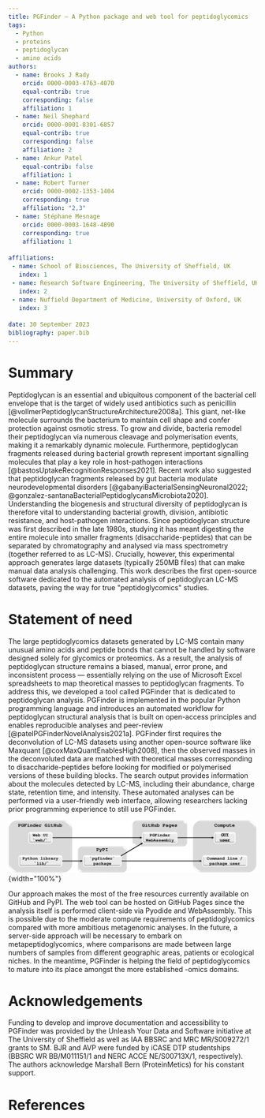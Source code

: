 ```yaml
---
title: PGFinder — A Python package and web tool for peptidoglycomics
tags:
  - Python
  - proteins
  - peptidoglycan
  - amino acids
authors:
  - name: Brooks J Rady
    orcid: 0000-0003-4763-4070
    equal-contrib: true
    corresponding: false
    affiliation: 1
  - name: Neil Shephard
    orcid: 0000-0001-8301-6857
    equal-contrib: true
    corresponding: false
    affiliation: 2
  - name: Ankur Patel
    equal-contrib: false
    affiliation: 1
  - name: Robert Turner
    orcid: 0000-0002-1353-1404
    corresponding: true
    affiliation: "2,3"
  - name: Stéphane Mesnage
    orcid: 0000-0003-1648-4890
    corresponding: true
    affiliation: 1

affiliations:
 - name: School of Biosciences, The University of Sheffield, UK
   index: 1
 - name: Research Software Engineering, The University of Sheffield, UK
   index: 2
 - name: Nuffield Department of Medicine, University of Oxford, UK
   index: 3

date: 30 September 2023
bibliography: paper.bib
---
```


# Summary

Peptidoglycan is an essential and ubiquitous component of the bacterial cell envelope that is the target of widely used antibiotics such as penicillin [@vollmerPeptidoglycanStructureArchitecture2008a].
This giant, net-like molecule surrounds the bacterium to maintain cell shape and confer protection against osmotic stress.
To grow and divide, bacteria remodel their peptidoglycan via numerous cleavage and polymerisation events, making it a remarkably dynamic molecule.
Furthermore, peptidoglycan fragments released during bacterial growth represent important signalling molecules that play a key role in host-pathogen interactions [@bastosUptakeRecognitionResponses2021].
Recent work also suggested that peptidoglycan fragments released by gut bacteria modulate neurodevelopmental disorders [@gabanyiBacterialSensingNeuronal2022; @gonzalez-santanaBacterialPeptidoglycansMicrobiota2020].
Understanding the biogenesis and structural diversity of peptidoglycan is therefore vital to understanding bacterial growth, division, antibiotic resistance, and host-pathogen interactions.
Since peptidoglycan structure was first described in the late 1980s, studying it has meant digesting the entire molecule into smaller fragments (disaccharide-peptides) that can be separated by chromatography and analysed via mass spectrometry (together referred to as LC-MS).
Crucially, however, this experimental approach generates large datasets (typically 250MB files) that can make manual data analysis challenging.
This work describes the first open-source software dedicated to the automated analysis of peptidoglycan LC-MS datasets, paving the way for true "peptidoglycomics" studies.

# Statement of need

The large peptidoglycomics datasets generated by LC-MS contain many unusual amino acids and peptide bonds that cannot be handled by software designed solely for glycomics or proteomics.
As a result, the analysis of peptidoglycan structure remains a biased, manual, error prone, and inconsistent process — essentially relying on the use of Microsoft Excel spreadsheets to map theoretical masses to peptidoglycan fragments.
To address this, we developed a tool called PGFinder that is dedicated to peptidoglycan analysis.
PGFinder is implemented in the popular Python programming language and introduces an automated workflow for peptidoglycan structural analysis that is built on open-access principles and enables reproducible analyses and peer-review [@patelPGFinderNovelAnalysis2021a].
PGFinder first requires the deconvolution of LC-MS datasets using another open-source software like Maxquant [@coxMaxQuantEnablesHigh2008], then the observed masses in the deconvoluted data are matched with theoretical masses corresponding to disaccharide-peptides before looking for modified or polymerised versions of these building blocks.
The search output provides information about the molecules detected by LC-MS, including their abundance, charge state, retention time, and intensity.
These automated analyses can be performed via a user-friendly web interface, allowing researchers lacking prior programming experience to still use PGFinder.

![Software and infrastructure engineering](Infrastructure.svg){width="100%"}

Our approach makes the most of the free resources currently available on GitHub and PyPI.
The web tool can be hosted on GitHub Pages since the analysis itself is performed client-side via Pyodide and WebAssembly.
This is possible due to the moderate compute requirements of peptidoglycomics compared with more ambitious metagenomic analyses.
In the future, a server-side approach will be necessary to embark on metapeptidoglycomics, where comparisons are made between large numbers of samples from different geographic areas, patients or ecological niches.
In the meantime, PGFinder is helping the field of peptidoglycomics to mature into its place amongst the more established -omics domains.

# Acknowledgements

Funding to develop and improve documentation and accessibility to PGFinder was provided by the Unleash Your Data and Software initiative at The University of Sheffield as well as IAA BBSRC and MRC MR/S009272/1 grants to SM.
BJR and AVP were funded by iCASE DTP studentships (BBSRC WR BB/M011151/1 and NERC ACCE NE/S00713X/1, respectively).
The authors acknowledge Marshall Bern (ProteinMetics) for his constant support.

# References
